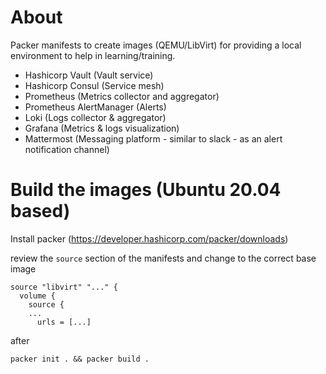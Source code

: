 # About

Packer manifests to create images (QEMU/LibVirt) for providing a local environment to help in learning/training.

- Hashicorp Vault (Vault service)
- Hashicorp Consul (Service mesh)
- Prometheus (Metrics collector and aggregator)
- Prometheus AlertManager (Alerts)
- Loki (Logs collector & aggregator)
- Grafana (Metrics & logs visualization)
- Mattermost (Messaging platform - similar to slack - as an alert notification channel)


# Build the images (Ubuntu 20.04 based)

Install packer (https://developer.hashicorp.com/packer/downloads)

review the `source` section of the manifests and change to the correct base image

```
source "libvirt" "..." {
  volume {
    source {    
    ...
      urls = [...]        
```

after


```
packer init . && packer build .
```
